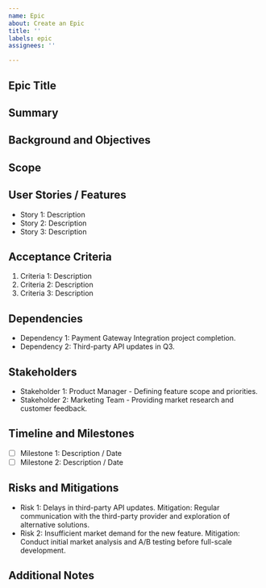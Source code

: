 ```yaml
---
name: Epic
about: Create an Epic
title: ''
labels: epic
assignees: ''

---
```


## Epic Title
<!-- Provide a concise and descriptive title for the epic. This title should reflect the overall goal or outcome of the work. -->

## Summary
<!-- Give a brief overview of the epic, including its purpose and importance. Explain what this epic aims to achieve and why it is valuable to the project or organization. -->

## Background and Objectives
<!-- Describe the background information that led to the initiation of this epic. Outline the key objectives and the problems or opportunities it aims to address. -->

## Scope
<!-- Define the boundaries of the epic. Describe what is included within this epic and, if necessary, what is explicitly excluded. This helps in managing expectations and ensuring focus. -->

## User Stories / Features
<!-- List the key user stories or features that are part of this epic. While the details will be in separate issues, provide a high-level overview here. -->

- Story 1: Description
- Story 2: Description
- Story 3: Description

## Acceptance Criteria
<!-- Specify the criteria that will be used to determine when the epic is completed. These should be clear, measurable, and verifiable. -->

1. Criteria 1: Description
2. Criteria 2: Description
3. Criteria 3: Description

## Dependencies
<!-- List any dependencies that this epic has on other tasks, projects, or external factors. Include both dependencies that are within and outside of your control. -->
<!-- Example: This epic depends on the completion of the "Payment Gateway Integration" project for enabling online transactions. Additionally, it relies on third-party API updates scheduled for Q3. -->

- Dependency 1: Payment Gateway Integration project completion.
- Dependency 2: Third-party API updates in Q3.

## Stakeholders
<!-- Identify the main stakeholders involved in this epic. Mention their roles and their interest or contribution to the epic. -->
<!-- Example: The Product Manager (interest: defining feature scope and priorities), The Marketing Team (contribution: providing market research and customer feedback), The Development Team (role: implementing the features). -->

- Stakeholder 1: Product Manager - Defining feature scope and priorities.
- Stakeholder 2: Marketing Team - Providing market research and customer feedback.

## Timeline and Milestones
<!-- Provide an estimated timeline for the epic, including any key milestones and their expected completion dates. This helps in planning and tracking progress. -->

- [ ] Milestone 1: Description / Date
- [ ] Milestone 2: Description / Date

## Risks and Mitigations
<!-- Identify any potential risks associated with this epic and outline strategies for mitigating these risks. -->
<!-- Example: Risk: Delays in third-party API updates may push back our timeline. Mitigation: Establish communication with the third-party provider for regular updates and explore alternative solutions if necessary. -->

- Risk 1: Delays in third-party API updates. Mitigation: Regular communication with the third-party provider and exploration of alternative solutions.
- Risk 2: Insufficient market demand for the new feature. Mitigation: Conduct initial market analysis and A/B testing before full-scale development.

## Additional Notes
<!-- Use this section for any additional information, notes, or comments that do not fit into the above sections. This can include links to related documents, references, or anything else relevant to the epic. -->
